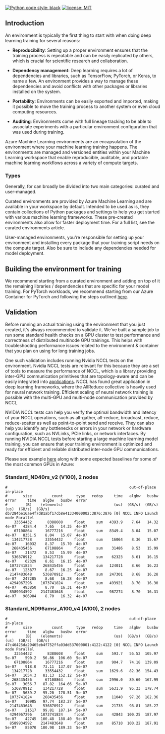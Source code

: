 
[![Python code style: black](https://img.shields.io/badge/code%20style-black-000000.svg)](https://github.com/psf/black)
[![license: MIT](https://img.shields.io/badge/License-MIT-purple.svg)](LICENSE)
## Introduction

An environment is typically the first thing to start with when doing deep learning training for several reasons:

* <b>Reproducibility</b>: Setting up a proper environment ensures that the training process is repeatable and can be easily replicated by others, which is crucial for scientific research and collaboration.

* <b>Dependency management</b>: Deep learning requires a lot of dependencies and libraries, such as TensorFlow, PyTorch, or Keras, to name a few. An environment provides a way to manage these dependencies and avoid conflicts with other packages or libraries installed on the system.

* <b>Portability</b>: Environments can be easily exported and imported, making it possible to move the training process to another system or even cloud computing resources.

* <b>Auditing</b>: Environments come with full lineage tracking to be able to associate experiments with a particular environment configuration that was used during training.

Azure Machine Learning environments are an encapsulation of the environment where your machine learning training happens. The environments are managed and versioned entities within your Machine Learning workspace that enable reproducible, auditable, and portable machine learning workflows across a variety of compute targets.

### Types 
Generally, for  can broadly be divided into two main categories: curated and user-managed.

Curated environments are provided by Azure Machine Learning and are available in your workspace by default. Intended to be used as is, they contain collections of Python packages and settings to help you get started with various machine learning frameworks. These pre-created environments also allow for faster deployment time. For a full list, see the curated environments article.

User-managed environments, you're responsible for setting up your environment and installing every package that your training script needs on the compute target. Also be sure to include any dependencies needed for model deployment.

## Building the environment for training
We recommend starting from a curated environment and adding on top of it the remaining libraries / dependencies that are specific for your model training. For PyTorch workloads, we recommend starting from our Azure Container for PyTorch and following the steps outlined [here](./ACPT.md).

## Validation
Before running an actual training using the environment that you just created, it's always recommended to validate it. We've built a sample job to run some standard health checks on a GPU cluster to test performance and correctness of distributed multinode GPU trainings. This helps with troubleshooting performance issues related to the environment & container that you plan on using for long training jobs. 

One such validation includes running Nvidia NCCL tests on the environment. Nvidia NCCL tests are relevant for this because they are a set of tools to measure the performance of NCCL, which is a library providing inter-GPU communication primitives that are topology-aware and can be easily integrated into [applications](https://developer.nvidia.com/blog/scaling-deep-learning-training-nccl/). NCCL has found great application in deep learning frameworks, where the AllReduce collective is heavily used for neural network training. Efficient scaling of neural network training is possible with the multi-GPU and multi-node communication provided by NCCL

NVIDIA NCCL tests can help you verify the optimal bandwidth and latency of your NCCL operations, such as all-gather, all-reduce, broadcast, reduce, reduce-scatter as well as point-to-point send and receive. They can also help you identify any bottlenecks or errors in your network or hardware configuration, such as NVLinks, PCIe links, or network interfaces. By running NVIDIA NCCL tests before starting a large machine learning model training, you can ensure that your training environment is optimized and ready for efficient and reliable distributed inter-node GPU communications.

Please see example [here](https://github.com/Azure/azureml-examples/tree/main/cli/jobs/single-step/gpu_perf) along with some expected baselines for some of the most common GPUs in Azure: 

### Standard_ND40rs_v2 (V100), 2 nodes

```
#                                                       out-of-place                       in-place          
#       size         count      type   redop     time   algbw   busbw  error     time   algbw   busbw  error
#        (B)    (elements)                       (us)  (GB/s)  (GB/s)            (us)  (GB/s)  (GB/s)       
db7284be16ae4f7d81abf17cb8e41334000002:3876:3876 [0] NCCL INFO Launch mode Parallel
    33554432       8388608     float     sum   4393.9    7.64   14.32  4e-07   4384.4    7.65   14.35  4e-07
    67108864      16777216     float     sum   8349.4    8.04   15.07  4e-07   8351.5    8.04   15.07  4e-07
   134217728      33554432     float     sum    16064    8.36   15.67  4e-07    16032    8.37   15.70  4e-07
   268435456      67108864     float     sum    31486    8.53   15.99  4e-07    31472    8.53   15.99  4e-07
   536870912     134217728     float     sum    62323    8.61   16.15  4e-07    62329    8.61   16.15  4e-07
  1073741824     268435456     float     sum   124011    8.66   16.23  4e-07   123877    8.67   16.25  4e-07
  2147483648     536870912     float     sum   247301    8.68   16.28  4e-07   247285    8.68   16.28  4e-07
  4294967296    1073741824     float     sum   493921    8.70   16.30  4e-07   493850    8.70   16.31  4e-07
  8589934592    2147483648     float     sum   987274    8.70   16.31  4e-07   986984    8.70   16.32  4e-07
```

### Standard_ND96amsr_A100_v4 (A100), 2 nodes
```
#                                                       out-of-place                       in-place          
#       size         count      type   redop     time   algbw   busbw  error     time   algbw   busbw  error
#        (B)    (elements)                       (us)  (GB/s)  (GB/s)            (us)  (GB/s)  (GB/s)       
47c46425da29465eb4f752ffa03dd537000001:4122:4122 [0] NCCL INFO Launch mode Parallel
    33554432       8388608     float     sum    593.7   56.52  105.97  5e-07    590.2   56.86  106.60  5e-07
    67108864      16777216     float     sum    904.7   74.18  139.09  5e-07    918.0   73.11  137.07  5e-07
   134217728      33554432     float     sum   1629.6   82.36  154.43  5e-07   1654.3   81.13  152.12  5e-07
   268435456      67108864     float     sum   2996.0   89.60  167.99  5e-07   3056.7   87.82  164.66  5e-07
   536870912     134217728     float     sum   5631.9   95.33  178.74  5e-07   5639.2   95.20  178.51  5e-07
  1073741824     268435456     float     sum    11040   97.26  182.36  5e-07    10985   97.74  183.27  5e-07
  2147483648     536870912     float     sum    21733   98.81  185.27  5e-07    21517   99.81  187.14  5e-07
  4294967296    1073741824     float     sum    42843  100.25  187.97  5e-07    42745  100.48  188.40  5e-07
  8589934592    2147483648     float     sum    85710  100.22  187.91  5e-07    85070  100.98  189.33  5e-07
```
